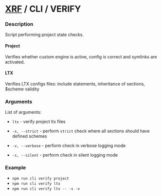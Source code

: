 # [XRF](../../) / CLI / VERIFY

### Description

Script performing project state checks. <br/>

#### Project

Verifies whether custom engine is active, config is correct and symlinks are activated.

#### LTX

Verifies LTX configs files: include statements, inheritance of sections, $scheme validity

### Arguments

List of arguments:

- `ltx` - verify project ltx files

- `-s, --strict` - perform `strict` check where all sections should have defined schemes
- `-v, --verbose` - perform check in verbose logging mode
- `-s, --silent` - perform check in silent logging mode

### Example

- `npm run cli verify project`
- `npm run cli verify ltx`
- `npm run cli verify ltx -- -s -v`
